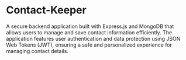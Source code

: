 # Contact-Keeper
A secure backend application built with Express.js and MongoDB that allows users to manage and save contact information efficiently. The application features user authentication and data protection using JSON Web Tokens (JWT), ensuring a safe and personalized experience for managing contact details.
